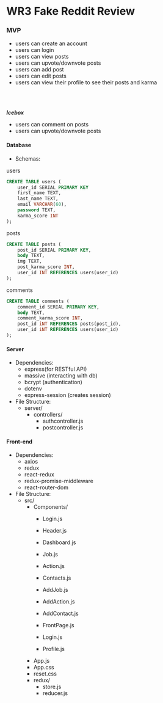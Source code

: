 # WR3 Fake Reddit Review
</hr>

### MVP
- users can create an account
- users can login
- users can view posts
- users can upvote/downvote posts
- users can add post
- users can edit posts
- users can view their profile to see their posts and karma
</br>
</br>

___Icebox___
- users can comment on posts
- users can upvote/downvote posts

#### Database
- Schemas:

users
```SQL
CREATE TABLE users (
    user_id SERIAL PRIMARY KEY
    first_name TEXT,
    last_name TEXT,
    email VARCHAR(60),
    password TEXT,
    karma_score INT
);
```

posts
```SQL
CREATE TABLE posts (
    post_id SERIAL PRIMARY KEY,
    body TEXT,
    img TEXT,
    post_karma_score INT,
    user_id INT REFERENCES users(user_id)
);
```
comments
```SQL
CREATE TABLE comments (
    comment_id SERIAL PRIMARY KEY,
    body TEXT,
    comment_karma_score INT,
    post_id iNT REFERENCES posts(post_id),
    user_id iNT REFERENCES users(user_id)
);
```
#### Server
- Dependencies:
    - express(for RESTful API)
    - massive (interacting with db)
    - bcrypt (authentication)
    - dotenv 
    - express-session (creates session)
- File Structure:
    - server/ 
        - controllers/ 
            - authcontroller.js
            - postcontroller.js

#### Front-end
- Dependencies:
    - axios
    - redux
    - react-redux
    - redux-promise-middleware
    - react-router-dom
- File Structure:
    - src/
        - Components/
            - Login.js
            - Header.js
            - Dashboard.js
            - Job.js
            - Action.js
            - Contacts.js
            - AddJob.js
            - AddAction.js
            - AddContact.js

            - FrontPage.js
            - Login.js
            - Profile.js
        - App.js
        - App.css
        - reset.css
        - redux/
            - store.js
            - reducer.js

